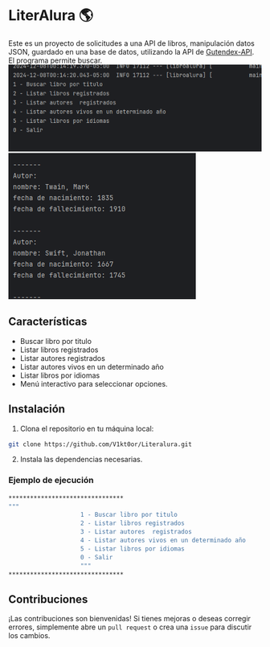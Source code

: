 
# LiterAlura 🌎

Este es un proyecto de solicitudes a una API de libros, manipulación datos JSON, guardado en una base de datos,  utilizando la API de [Gutendex-API](https://gutendex.com/). El programa permite buscar.
![Captura de Pantalla](./CM1.PNG)
![Captura de Pantalla2](./CM2.PNG)
## Características

- Buscar libro por titulo 
- Listar libros registrados
- Listar autores  registrados
- Listar autores vivos en un determinado año
- Listar libros por idiomas
- Menú interactivo para seleccionar opciones.


  
## Instalación

1. Clona el repositorio en tu máquina local:

```bash
git clone https://github.com/V1kt0or/Literalura.git
```

2. Instala las dependencias necesarias.


### Ejemplo de ejecución

```bash
********************************
"""
                    1 - Buscar libro por titulo 
                    2 - Listar libros registrados
                    3 - Listar autores  registrados
                    4 - Listar autores vivos en un determinado año
                    5 - Listar libros por idiomas
                    0 - Salir
                    """
********************************
```

  
## Contribuciones

¡Las contribuciones son bienvenidas! Si tienes mejoras o deseas corregir errores, simplemente abre un `pull request` o crea una `issue` para discutir los cambios.

